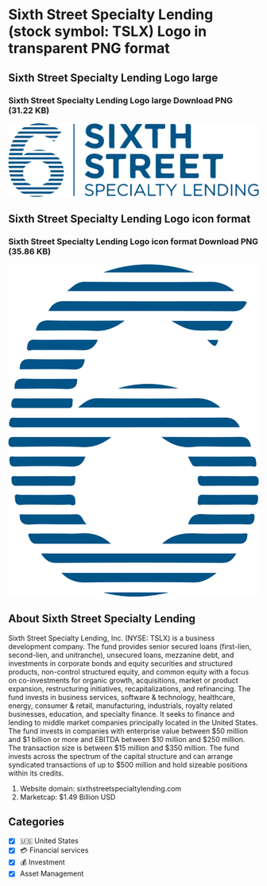 # Sixth Street Specialty Lending (stock symbol: TSLX) Logo in transparent PNG format

## Sixth Street Specialty Lending Logo large

### Sixth Street Specialty Lending Logo large Download PNG (31.22 KB)

![Sixth Street Specialty Lending Logo large Download PNG (31.22 KB)](/img/orig/TSLX_BIG-e233edb5.png)

## Sixth Street Specialty Lending Logo icon format

### Sixth Street Specialty Lending Logo icon format Download PNG (35.86 KB)

![Sixth Street Specialty Lending Logo icon format Download PNG (35.86 KB)](/img/orig/TSLX-73b7aab7.png)

## About Sixth Street Specialty Lending

Sixth Street Specialty Lending, Inc. (NYSE: TSLX) is a business development company. The fund provides senior secured loans (first-lien, second-lien, and unitranche), unsecured loans, mezzanine debt, and investments in corporate bonds and equity securities and structured products, non-control structured equity, and common equity with a focus on co-investments for organic growth, acquisitions, market or product expansion, restructuring initiatives, recapitalizations, and refinancing. The fund invests in business services, software & technology, healthcare, energy, consumer & retail, manufacturing, industrials, royalty related businesses, education, and specialty finance. It seeks to finance and lending to middle market companies principally located in the United States. The fund invests in companies with enterprise value between $50 million and $1 billion or more and EBITDA between $10 million and $250 million. The transaction size is between $15 million and $350 million. The fund invests across the spectrum of the capital structure and can arrange syndicated transactions of up to $500 million and hold sizeable positions within its credits.

1. Website domain: sixthstreetspecialtylending.com
2. Marketcap: $1.49 Billion USD


## Categories
- [x] 🇺🇸 United States
- [x] 💳 Financial services
- [x] 💰 Investment
- [x] Asset Management
